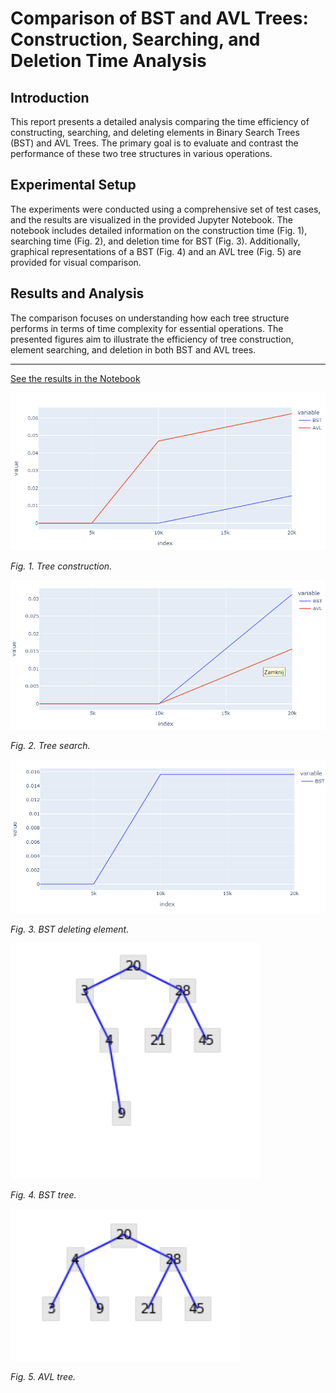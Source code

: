# **Comparison of BST and AVL Trees: Construction, Searching, and Deletion Time Analysis**

## Introduction

This report presents a detailed analysis comparing the time efficiency of constructing, searching, and deleting elements in Binary Search Trees (BST) and AVL Trees. The primary goal is to evaluate and contrast the performance of these two tree structures in various operations.

## Experimental Setup

The experiments were conducted using a comprehensive set of test cases, and the results are visualized in the provided Jupyter Notebook. The notebook includes detailed information on the construction time (Fig. 1), searching time (Fig. 2), and deletion time for BST (Fig. 3). Additionally, graphical representations of a BST (Fig. 4) and an AVL tree (Fig. 5) are provided for visual comparison.

## Results and Analysis

The comparison focuses on understanding how each tree structure performs in terms of time complexity for essential operations. The presented figures aim to illustrate the efficiency of tree construction, element searching, and deletion in both BST and AVL trees.

---

[See the results in the Notebook](report.ipynb)

![](trees/plot_1.png)

*Fig. 1. Tree construction.*

![](trees/plot_2.png)

*Fig. 2. Tree search.*

![](trees/plot_3.png)

*Fig. 3. BST deleting element.*

![](trees/plot_4.png)

*Fig. 4. BST tree.*

![](trees/plot_5.png)

*Fig. 5. AVL tree.*
